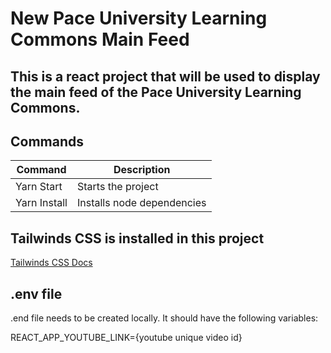 # New Pace University Learning Commons Main Feed

## This is a react project that will be used to display the main feed of the Pace University Learning Commons.

## Commands

| Command | Description |
| -------- | ------- |
| Yarn Start | Starts the project |
| Yarn Install | Installs node dependencies |

## Tailwinds CSS is installed in this project

[Tailwinds CSS Docs](https://tailwindcss.com/docs/installation)

## .env file

.end file needs to be created locally. It should have the following variables:

REACT_APP_YOUTUBE_LINK={youtube unique video id}
